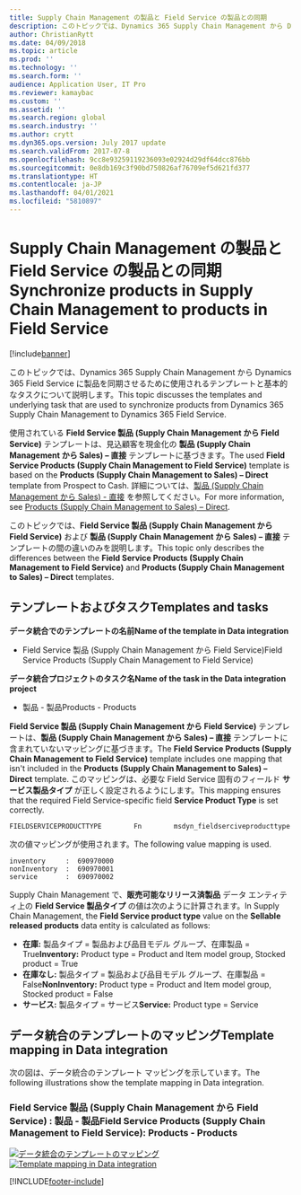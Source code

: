 ```yaml
---
title: Supply Chain Management の製品と Field Service の製品との同期
description: このトピックでは、Dynamics 365 Supply Chain Management から Dynamics 365 Field Service に製品を同期させるために使用されるテンプレートと基本的なタスクについて説明します。
author: ChristianRytt
ms.date: 04/09/2018
ms.topic: article
ms.prod: ''
ms.technology: ''
ms.search.form: ''
audience: Application User, IT Pro
ms.reviewer: kamaybac
ms.custom: ''
ms.assetid: ''
ms.search.region: global
ms.search.industry: ''
ms.author: crytt
ms.dyn365.ops.version: July 2017 update
ms.search.validFrom: 2017-07-8
ms.openlocfilehash: 9cc8e93259119236093e02924d29df64dcc876bb
ms.sourcegitcommit: 0e8db169c3f90bd750826af76709ef5d621fd377
ms.translationtype: HT
ms.contentlocale: ja-JP
ms.lasthandoff: 04/01/2021
ms.locfileid: "5810897"
---
```

# <a name="synchronize-products-in-supply-chain-management-to-products-in-field-service"></a><span data-ttu-id="38ae5-103">Supply Chain Management の製品と Field Service の製品との同期</span><span class="sxs-lookup"><span data-stu-id="38ae5-103">Synchronize products in Supply Chain Management to products in Field Service</span></span>

[!include[banner](../includes/banner.md)]

<span data-ttu-id="38ae5-104">このトピックでは、Dynamics 365 Supply Chain Management から Dynamics 365 Field Service に製品を同期させるために使用されるテンプレートと基本的なタスクについて説明します。</span><span class="sxs-lookup"><span data-stu-id="38ae5-104">This topic discusses the templates and underlying task that are used to synchronize products from Dynamics 365 Supply Chain Management to Dynamics 365  Field Service.</span></span>

<span data-ttu-id="38ae5-105">使用されている **Field Service 製品 (Supply Chain Management から Field Service)** テンプレートは、見込顧客を現金化の **製品 (Supply Chain Management から Sales) – 直接** テンプレートに基づきます。</span><span class="sxs-lookup"><span data-stu-id="38ae5-105">The used **Field Service Products (Supply Chain Management to Field Service)** template is based on the **Products (Supply Chain Management to Sales) – Direct** template from Prospect to Cash.</span></span> <span data-ttu-id="38ae5-106">詳細については、[製品 (Supply Chain Management から Sales) - 直接](https://docs.microsoft.com/dynamics365/unified-operations/supply-chain/sales-marketing/products-template-mapping-direct) を参照してください。</span><span class="sxs-lookup"><span data-stu-id="38ae5-106">For more information, see [Products (Supply Chain Management to Sales) – Direct](https://docs.microsoft.com/dynamics365/unified-operations/supply-chain/sales-marketing/products-template-mapping-direct).</span></span>

<span data-ttu-id="38ae5-107">このトピックでは、**Field Service 製品 (Supply Chain Management から Field Service)** および **製品 (Supply Chain Management から Sales) – 直接** テンプレートの間の違いのみを説明します。</span><span class="sxs-lookup"><span data-stu-id="38ae5-107">This topic only describes the differences between the **Field Service Products (Supply Chain Management to Field Service)** and **Products (Supply Chain Management to Sales) – Direct** templates.</span></span>

## <a name="templates-and-tasks"></a><span data-ttu-id="38ae5-108">テンプレートおよびタスク</span><span class="sxs-lookup"><span data-stu-id="38ae5-108">Templates and tasks</span></span>

<span data-ttu-id="38ae5-109">**データ統合でのテンプレートの名前**</span><span class="sxs-lookup"><span data-stu-id="38ae5-109">**Name of the template in Data integration**</span></span>

- <span data-ttu-id="38ae5-110">Field Service 製品 (Supply Chain Management から Field Service)</span><span class="sxs-lookup"><span data-stu-id="38ae5-110">Field Service Products (Supply Chain Management to Field Service)</span></span>

<span data-ttu-id="38ae5-111">**データ統合プロジェクトのタスク名**</span><span class="sxs-lookup"><span data-stu-id="38ae5-111">**Name of the task in the Data integration project**</span></span>

- <span data-ttu-id="38ae5-112">製品 - 製品</span><span class="sxs-lookup"><span data-stu-id="38ae5-112">Products - Products</span></span>

<span data-ttu-id="38ae5-113">**Field Service 製品 (Supply Chain Management から Field Service)** テンプレートは、**製品 (Supply Chain Management から Sales) – 直接** テンプレートに含まれていないマッピングに基づきます。</span><span class="sxs-lookup"><span data-stu-id="38ae5-113">The **Field Service Products (Supply Chain Management to Field Service)** template includes one mapping that isn't included in the **Products (Supply Chain Management to Sales) – Direct** template.</span></span> <span data-ttu-id="38ae5-114">このマッピングは、必要な Field Service 固有のフィールド **サービス製品タイプ** が正しく設定されるようにします。</span><span class="sxs-lookup"><span data-stu-id="38ae5-114">This mapping ensures that the required Field Service-specific field **Service Product Type** is set correctly.</span></span>

```plaintext
FIELDSERVICEPRODUCTTYPE        Fn        msdyn_fieldserciveproducttype
```

<span data-ttu-id="38ae5-115">次の値マッピングが使用されます。</span><span class="sxs-lookup"><span data-stu-id="38ae5-115">The following value mapping is used.</span></span>

```plaintext
inventory     :  690970000
nonInventory  :  690970001 
service       :  690970002 
```

<span data-ttu-id="38ae5-116">Supply Chain Management で、**販売可能なリリース済製品** データ エンティティ上の **Field Service 製品タイプ** の値は次のように計算されます。</span><span class="sxs-lookup"><span data-stu-id="38ae5-116">In Supply Chain Management, the **Field Service product type** value on the **Sellable released products** data entity is calculated as follows:</span></span>

- <span data-ttu-id="38ae5-117">**在庫:** 製品タイプ = 製品および品目モデル グループ、在庫製品 = True</span><span class="sxs-lookup"><span data-stu-id="38ae5-117">**Inventory:** Product type = Product and Item model group, Stocked product = True</span></span>
- <span data-ttu-id="38ae5-118">**在庫なし:** 製品タイプ = 製品および品目モデル グループ、在庫製品 = False</span><span class="sxs-lookup"><span data-stu-id="38ae5-118">**NonInventory:** Product type = Product and Item model group, Stocked product = False</span></span>
- <span data-ttu-id="38ae5-119">**サービス:** 製品タイプ = サービス</span><span class="sxs-lookup"><span data-stu-id="38ae5-119">**Service:** Product type = Service</span></span>

## <a name="template-mapping-in-data-integration"></a><span data-ttu-id="38ae5-120">データ統合のテンプレートのマッピング</span><span class="sxs-lookup"><span data-stu-id="38ae5-120">Template mapping in Data integration</span></span>

<span data-ttu-id="38ae5-121">次の図は、データ統合のテンプレート マッピングを示しています。</span><span class="sxs-lookup"><span data-stu-id="38ae5-121">The following illustrations show the template mapping in Data integration.</span></span>

### <a name="field-service-products-supply-chain-management-to-field-service-products---products"></a><span data-ttu-id="38ae5-122">Field Service 製品 (Supply Chain Management から Field Service) : 製品 - 製品</span><span class="sxs-lookup"><span data-stu-id="38ae5-122">Field Service Products (Supply Chain Management to Field Service): Products - Products</span></span>

<span data-ttu-id="38ae5-123">[![データ統合のテンプレートのマッピング](./media/FSProduct.png)](./media/FSProduct.png)</span><span class="sxs-lookup"><span data-stu-id="38ae5-123">[![Template mapping in Data integration](./media/FSProduct.png)](./media/FSProduct.png)</span></span>


[!INCLUDE[footer-include](../../includes/footer-banner.md)]
